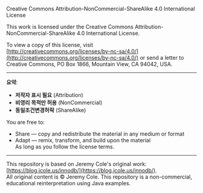 Creative Commons Attribution-NonCommercial-ShareAlike 4.0 International License

This work is licensed under the Creative Commons Attribution-NonCommercial-ShareAlike 4.0 International License. 

To view a copy of this license, visit [http://creativecommons.org/licenses/by-nc-sa/4.0/](http://creativecommons.org/licenses/by-nc-sa/4.0/) or send a letter to Creative Commons, PO Box 1866, Mountain View, CA 94042, USA.

---

**요약**:  
- **저작자 표시 필요** (Attribution)  
- **비영리 목적만 허용** (NonCommercial)  
- **동일조건변경허락** (ShareAlike)  

You are free to:
- Share — copy and redistribute the material in any medium or format  
- Adapt — remix, transform, and build upon the material  
As long as you follow the license terms.

---

This repository is based on Jeremy Cole's original work: [https://blog.jcole.us/innodb/](https://blog.jcole.us/innodb/).  
All original content is © Jeremy Cole. This repository is a non-commercial, educational reinterpretation using Java examples.
